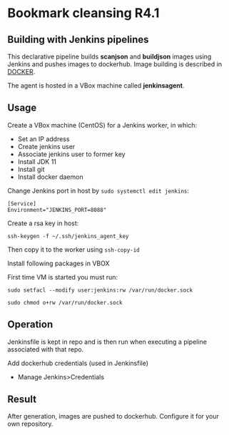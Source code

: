 # Bookmark cleansing R4.1

## Building with Jenkins pipelines

This declarative pipeline builds __scanjson__ and __buildjson__ images using Jenkins and pushes images to dockerhub. Image building is described in [DOCKER](DOCKER.md).

The agent is hosted in a VBox machine called __jenkinsagent__.

## Usage

Create a VBox machine (CentOS) for a Jenkins worker, in which:

* Set an IP address
* Create jenkins user
* Associate jenkins user to former key
* Install JDK 11
* Install git
* Install docker daemon

Change Jenkins port in host by `sudo systemctl edit jenkins`:

    [Service]
    Environment="JENKINS_PORT=8088"

Create a rsa key in host:

`ssh-keygen -f ~/.ssh/jenkins_agent_key`

Then copy it to the worker using `ssh-copy-id`

Install following packages in VBOX

First time VM is started you must run:

`sudo setfacl --modify user:jenkins:rw /var/run/docker.sock`

`sudo chmod o+rw /var/run/docker.sock`

## Operation

Jenkinsfile is kept in repo and is then run when executing a pipeline associated with that repo.

Add dockerhub credentials (used in Jenkinsfile)

* Manage Jenkins&gt;Credentials

## Result

After generation, images are pushed to dockerhub. Configure it for your own repository.
